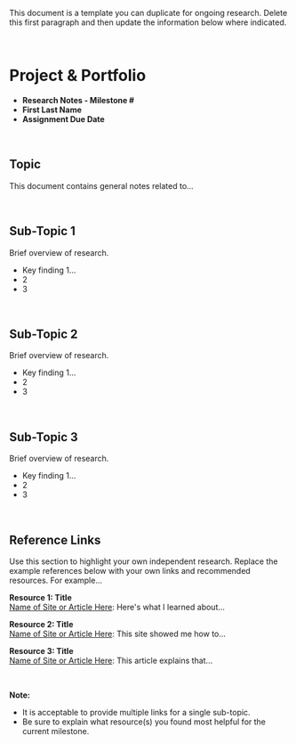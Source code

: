 This document is a template you can duplicate for ongoing research. Delete this first paragraph and then update the information below where indicated. 


<br>

# Project & Portfolio 

* **Research Notes - Milestone #**
* **First Last Name**
* **Assignment Due Date**

<br>


## Topic

This document contains general notes related to...

<br>

## Sub-Topic 1
Brief overview of research. 

* Key finding 1...
* 2
* 3 

<br>

## Sub-Topic 2
Brief overview of research. 

* Key finding 1...
* 2
* 3 

<br>

## Sub-Topic 3
Brief overview of research. 

* Key finding 1...
* 2
* 3 


    
<br>

## Reference Links
Use this section to highlight your own independent research. Replace the example references below with your own links and recommended resources. For example...

**Resource 1: Title**  
[Name of Site or Article Here](https://www.someaddress.com/full/url/): Here's what I learned about...  

**Resource 2: Title**    
[Name of Site or Article Here](https://www.someaddress.com/full/url/): This site showed me how to...

**Resource 3: Title**      
[Name of Site or Article Here](https://www.someaddress.com/full/url/): This article explains that...

<br>

**Note:**  

* It is acceptable to provide multiple links for a single sub-topic.  
* Be sure to explain what resource(s) you found most helpful for the current milestone. 



